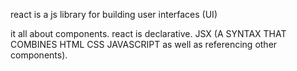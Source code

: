 react is a js library for building user interfaces (UI)

it all about components.
react is declarative. JSX (A SYNTAX THAT COMBINES HTML CSS JAVASCRIPT as well as referencing other components).
 
<!-- use vite for modern real-world apps
- for large scale apps 
create-react-app for tutorial purposes -->
 

 <!-- boat rides and hire website  -->